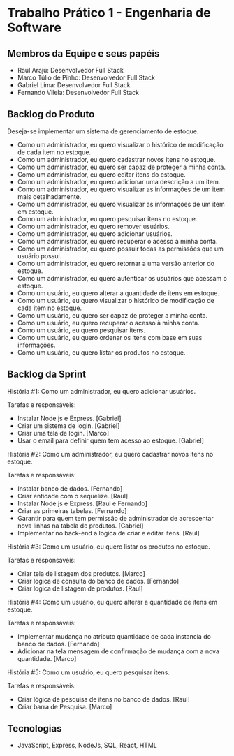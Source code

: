 # Trabalho Prático 1 - Engenharia de Software

## Membros da Equipe e seus papéis
- Raul Araju: Desenvolvedor Full Stack
- Marco Túlio de Pinho: Desenvolvedor Full Stack
- Gabriel Lima: Desenvolvedor Full Stack
- Fernando Vilela: Desenvolvedor Full Stack

## Backlog do Produto
Deseja-se implementar um sistema de gerenciamento de estoque.
- Como um administrador, eu quero visualizar o histórico de modificação de cada item no estoque.
- Como um administrador, eu quero cadastrar novos itens no estoque.
- Como um administrador, eu quero ser capaz de proteger a minha conta.
- Como um administrador, eu quero editar itens do estoque.
- Como um administrador, eu quero adicionar uma descrição a um item.
- Como um administrador, eu quero visualizar as informações de um item mais detalhadamente.
- Como um administrador, eu quero visualizar as informações de um item em estoque.
- Como um administrador, eu quero pesquisar itens no estoque.
- Como um administrador, eu quero remover usuários.
- Como um administrador, eu quero adicionar usuários. 
- Como um administrador, eu quero recuperar o acesso à minha conta.
- Como um administrador, eu quero possuir todas as permissões que um usuário possui.
- Como um administrador, eu quero retornar a uma versão anterior do estoque.
- Como um administrador, eu quero autenticar os usuários que acessam o estoque.
- Como um usuário, eu quero alterar a quantidade de itens em estoque.
- Como um usuário, eu quero visualizar o histórico de modificação de cada item no estoque.
- Como um usuário, eu quero ser capaz de proteger a minha conta.
- Como um usuário, eu quero recuperar o acesso à minha conta.
- Como um usuário, eu quero pesquisar itens.
- Como um usuário, eu quero ordenar os itens com base em suas informações.
- Como um usuário, eu quero listar os produtos no estoque.

## Backlog da Sprint 
História #1: Como um administrador, eu quero adicionar usuários.

Tarefas e responsáveis:
- Instalar Node.js e Express. [Gabriel]
- Criar um sistema de login. [Gabriel]
- Criar uma tela de login. [Marco]
- Usar o email para definir quem tem acesso ao estoque. [Gabriel]

História #2: Como um administrador, eu quero cadastrar novos itens no estoque.

Tarefas e responsáveis:
- Instalar banco de dados. [Fernando]
- Criar entidade com o sequelize. [Raul]
- Instalar Node.js e Express. [Raul e Fernando]
- Criar as primeiras tabelas. [Fernando]
- Garantir para quem tem permissão de administrador de acrescentar nova linhas na tabela de produtos. [Gabriel]
- Implementar no back-end a logica de criar e editar itens. [Raul]


História #3: Como um usuário, eu quero listar os produtos no estoque.

Tarefas e responsáveis:
- Criar tela de listagem dos produtos. [Marco]
- Criar logica de consulta do banco de dados. [Fernando]
- Criar logica de listagem de produtos. [Raul]

História #4: Como um usuário, eu quero alterar a quantidade de itens em estoque.

Tarefas e responsáveis:
- Implementar mudança no atributo quantidade de cada instancia do banco de dados. [Fernando]
- Adicionar na tela mensagem de confirmação de mudança com a nova quantidade. [Marco]

História #5: Como um usuário, eu quero pesquisar itens.

Tarefas e responsáveis:
- Criar lógica de pesquisa de itens no banco de dados. [Raul]
- Criar barra de Pesquisa. [Marco]

## Tecnologias
- JavaScript, Express, NodeJs, SQL, React, HTML 
